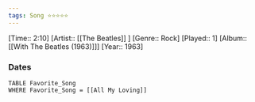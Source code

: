 ```yaml
---
tags: Song ⭐⭐⭐⭐⭐ 
---
```

[Time:: 2:10]
[Artist:: [[The Beatles]] ]
[Genre:: Rock]
[Played:: 1]
[Album:: [[With The Beatles (1963)]]]
[Year:: 1963]
### Dates
````dataview
TABLE Favorite_Song
WHERE Favorite_Song = [[All My Loving]]
````